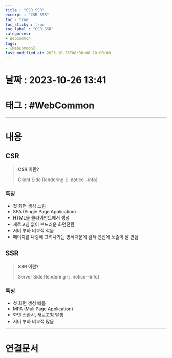```yaml
---
title : "CSR SSR"
excerpt : "CSR SSR"
toc : true
toc_sticky : true
toc_label : "CSR SSR"
categories:
- WebCommon
tags:
- [WebCommon]
last_modified_at: 2023-10-26T08:00:00-10:00:00
---
```


# 날짜 : 2023-10-26 13:41

# 태그 : #WebCommon 
---

# 내용

## CSR
> **CSR 이란?**
>
> Client Side Rendering
{: .notice--info}

### 특징
- 첫 화면 생성 느림
- SPA (Single Page Application)
- HTML을 클라이언트에서 생성
- 새로고침 없이 부드러운 화면전환
- 서버 부하 비교적 적음
- 페이지를 나중에 그려나가는 방식때문에 검색 엔진에 노출이 잘 안됨

## SSR
> **SSR 이란?**
>
> Server Side Rendering
{: .notice--info}

### 특징
- 첫 화면 생성 빠름
- MPA (Muli Page Application)
- 화면 전환시, 새로고침 발생
- 서버 부하 비교적 많음

---

# 연결문서
